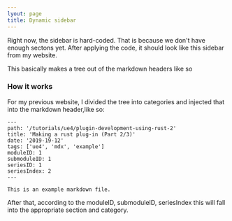 ```yaml
---
lyout: page
title: Dynamic sidebar
---
```


Right now, the sidebar is hard-coded. That is because we don't have enough sectons yet. After applying the code, it should look like this sidebar from my website.

This basically makes a tree out of the markdown headers like so

### How it works

For my previous website, I divided the tree into categories and injected that into the markdown header,like so:

```md{5-8}
---
path: '/tutorials/ue4/plugin-development-using-rust-2'
title: 'Making a rust plug-in (Part 2/3)'
date: '2019-19-12'
tags: ['ue4', 'mdx', 'example']
moduleID: 1
submoduleID: 1
seriesID: 1
seriesIndex: 2
---

This is an example markdown file.
```

After that, according to the moduleID, submoduleID, seriesIndex this will fall into the appropriate section and category.

